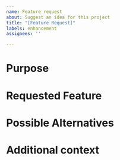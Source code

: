 ```yaml
---
name: Feature request
about: Suggest an idea for this project
title: "[Feature Request]"
labels: enhancement
assignees: ''

---
```


# Purpose
<!--- Describe *why* you would like this feature.-->
<!---If your feature is related to a problem, provide a clear and concise description of what the problem is. <!-- Ex. I'm always frustrated when [...] -->


# Requested Feature
<!--- A clear and concise description of what you want to happen. -->


# Possible Alternatives
<!--- A clear and concise description of any alternative solutions or features you've considered. -->


# Additional context
<!--- Add any other context or screenshots about the feature request here. -->
